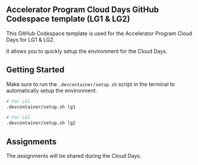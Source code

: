## Accelerator Program Cloud Days GitHub Codespace template (LG1 & LG2)

This GitHub Codespace template is used for the Accelerator Program Cloud Days for LG1 & LG2.

It allows you to quickly setup the environment for the Cloud Days.

## Getting Started

Make sure to run the `.devcontainer/setup.sh` script in the terminal to automatically setup the environment.

```bash
# For LG1
.devcontainer/setup.sh lg1

# For LG2
.devcontainer/setup.sh lg2
```

## Assignments

The assignments will be shared during the Cloud Days.
